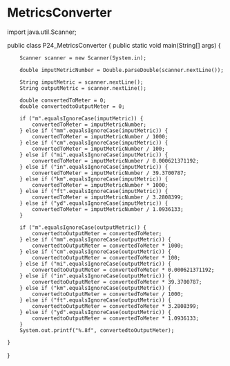 # MetricsConverter

import java.util.Scanner;

public class P24_MetricsConverter {
    public static void main(String[] args) {

        Scanner scanner = new Scanner(System.in);

        double imputMetricNumber = Double.parseDouble(scanner.nextLine());

        String imputMetric = scanner.nextLine();
        String outputMetric = scanner.nextLine();

        double convertedToMeter = 0;
        double convertedtoOutputMeter = 0;

        if ("m".equalsIgnoreCase(imputMetric)) {
            convertedToMeter = imputMetricNumber;
        } else if ("mm".equalsIgnoreCase(imputMetric)) {
            convertedToMeter = imputMetricNumber / 1000;
        } else if ("cm".equalsIgnoreCase(imputMetric)) {
            convertedToMeter = imputMetricNumber / 100;
        } else if ("mi".equalsIgnoreCase(imputMetric)) {
            convertedToMeter = imputMetricNumber / 0.000621371192;
        } else if ("in".equalsIgnoreCase(imputMetric)) {
            convertedToMeter = imputMetricNumber / 39.3700787;
        } else if ("km".equalsIgnoreCase(imputMetric)) {
            convertedToMeter = imputMetricNumber * 1000;
        } else if ("ft".equalsIgnoreCase(imputMetric)) {
            convertedToMeter = imputMetricNumber / 3.2808399;
        } else if ("yd".equalsIgnoreCase(imputMetric)) {
            convertedToMeter = imputMetricNumber / 1.0936133;
        }

        if ("m".equalsIgnoreCase(outputMetric)) {
            convertedtoOutputMeter = convertedToMeter;
        } else if ("mm".equalsIgnoreCase(outputMetric)) {
            convertedtoOutputMeter = convertedToMeter * 1000;
        } else if ("cm".equalsIgnoreCase(outputMetric)) {
            convertedtoOutputMeter = convertedToMeter * 100;
        } else if ("mi".equalsIgnoreCase(outputMetric)) {
            convertedtoOutputMeter = convertedToMeter * 0.000621371192;
        } else if ("in".equalsIgnoreCase(outputMetric)) {
            convertedtoOutputMeter = convertedToMeter * 39.3700787;
        } else if ("km".equalsIgnoreCase(outputMetric)) {
            convertedtoOutputMeter = convertedToMeter / 1000;
        } else if ("ft".equalsIgnoreCase(outputMetric)) {
            convertedtoOutputMeter = convertedToMeter * 3.2808399;
        } else if ("yd".equalsIgnoreCase(outputMetric)) {
            convertedtoOutputMeter = convertedToMeter * 1.0936133;
        }
        System.out.printf("%.8f", convertedtoOutputMeter);

    }

}
